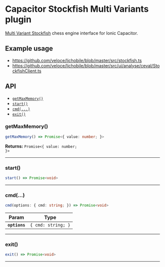 # Capacitor Stockfish Multi Variants plugin

[Multi Variant Stockfish](https://github.com/ddugovic/Stockfish) chess engine
interface for Ionic Capacitor.

## Example usage

- https://github.com/veloce/lichobile/blob/master/src/stockfish.ts
- https://github.com/veloce/lichobile/blob/master/src/ui/analyse/ceval/StockfishClient.ts

## API

<docgen-index>

* [`getMaxMemory()`](#getmaxmemory)
* [`start()`](#start)
* [`cmd(...)`](#cmd)
* [`exit()`](#exit)

</docgen-index>

<docgen-api>
<!--Update the source file JSDoc comments and rerun docgen to update the docs below-->

### getMaxMemory()

```typescript
getMaxMemory() => Promise<{ value: number; }>
```

**Returns:** <code>Promise&lt;{ value: number; }&gt;</code>

--------------------


### start()

```typescript
start() => Promise<void>
```

--------------------


### cmd(...)

```typescript
cmd(options: { cmd: string; }) => Promise<void>
```

| Param         | Type                          |
| ------------- | ----------------------------- |
| **`options`** | <code>{ cmd: string; }</code> |

--------------------


### exit()

```typescript
exit() => Promise<void>
```

--------------------

</docgen-api>
